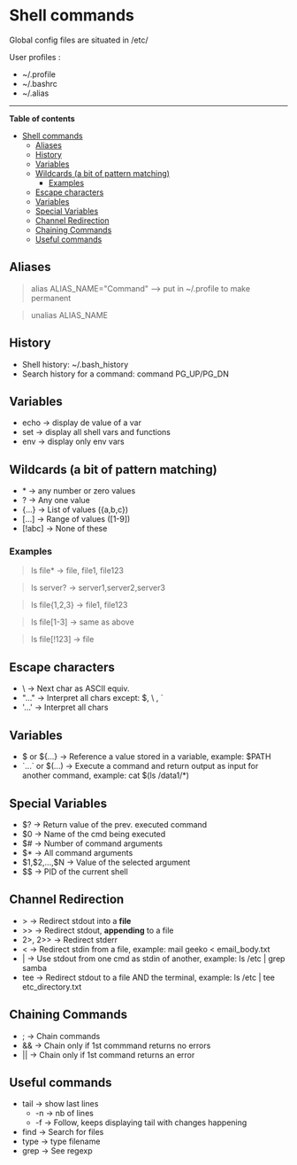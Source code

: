 # Shell commands
Global config files are situated in /etc/

User profiles : 
- ~/.profile
- ~/.bashrc
- ~/.alias

---------------------
**Table of contents**
- [Shell commands](#shell-commands)
  - [Aliases](#aliases)
  - [History](#history)
  - [Variables](#variables)
  - [Wildcards (a bit of pattern matching)](#wildcards-a-bit-of-pattern-matching)
    - [Examples](#examples)
  - [Escape characters](#escape-characters)
  - [Variables](#variables-1)
  - [Special Variables](#special-variables)
  - [Channel Redirection](#channel-redirection)
  - [Chaining Commands](#chaining-commands)
  - [Useful commands](#useful-commands)

## Aliases
>alias ALIAS_NAME="Command"
--> put in ~/.profile to make permanent

>unalias ALIAS_NAME
## History
- Shell history: ~/.bash_history
- Search history for a command: command PG_UP/PG_DN

## Variables
- echo -> display de value of a var
- set -> display all shell vars and functions
- env -> display only env vars

## Wildcards (a bit of pattern matching)
- \* -> any number or zero values
- ? -> Any one value
- {...} -> List of values ({a,b,c})
- [...] -> Range of values ([1-9])
- [!abc] -> None of these

### Examples
>ls file* -> file, file1, file123

>ls server? -> server1,server2,server3

>ls file{1,2,3} -> file1, file123

>ls file[1-3] -> same as above

>ls file[!123] -> file

## Escape characters
- \ -> Next char as ASCII equiv.
- "..." -> Interpret all chars except: $, \ , `
- '...' -> Interpret all chars

## Variables
- $ or ${...} -> Reference a value stored in a variable, example: $PATH
- \`...` or $(...) -> Execute a command and return output as input for another command, example: cat $(ls /data1/*)

## Special Variables
- $? -> Return value of the prev. executed command
- $0 -> Name of the cmd being executed
- $# -> Number of command arguments
- $* -> All command arguments
- \$1,\$2,...,\$N -> Value of the selected argument
- $\$ -> PID of the current shell

## Channel Redirection
- \> -> Redirect stdout into a **file**
- \>> -> Redirect stdout, **appending** to a file
- 2>, 2>> -> Redirect stderr
- < -> Redirect stdin from a file, example: mail geeko < email_body.txt
- | -> Use stdout from one cmd as stdin of another, example: ls /etc | grep samba
- tee -> Redirect stdout to a file AND the terminal, example: ls /etc | tee etc_directory.txt

## Chaining Commands
- ; -> Chain commands
- && -> Chain only if 1st commmand returns no errors
- || -> Chain only if 1st command returns an error

## Useful commands
- tail -> show last lines
  - -n -> nb of lines
  - -f -> Follow, keeps displaying tail with changes happening
- find -> Search for files
- type -> type filename
- grep -> See regexp
